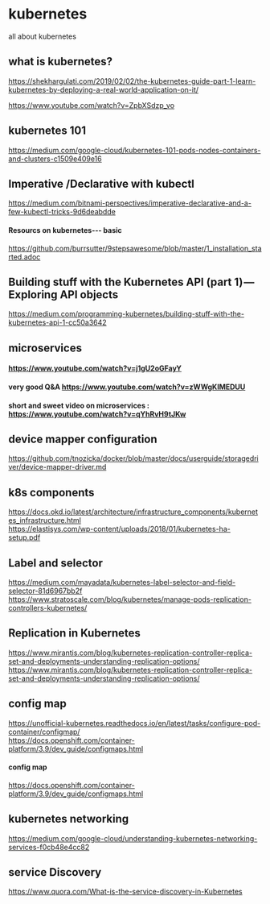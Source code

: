 # kubernetes
all about kubernetes
## what is kubernetes?
https://shekhargulati.com/2019/02/02/the-kubernetes-guide-part-1-learn-kubernetes-by-deploying-a-real-world-application-on-it/ 

https://www.youtube.com/watch?v=ZpbXSdzp_vo

## kubernetes 101
https://medium.com/google-cloud/kubernetes-101-pods-nodes-containers-and-clusters-c1509e409e16

## Imperative /Declarative with kubectl
https://medium.com/bitnami-perspectives/imperative-declarative-and-a-few-kubectl-tricks-9d6deabdde

#### Resourcs on kubernetes--- basic
https://github.com/burrsutter/9stepsawesome/blob/master/1_installation_started.adoc


## Building stuff with the Kubernetes API (part 1) — Exploring API objects
https://medium.com/programming-kubernetes/building-stuff-with-the-kubernetes-api-1-cc50a3642


## microservices
#### https://www.youtube.com/watch?v=j1gU2oGFayY
#### very good Q&A https://www.youtube.com/watch?v=zWWgKlMEDUU
#### short and sweet video on microservices : https://www.youtube.com/watch?v=qYhRvH9tJKw


## device mapper configuration 
https://github.com/tnozicka/docker/blob/master/docs/userguide/storagedriver/device-mapper-driver.md

## k8s components
https://docs.okd.io/latest/architecture/infrastructure_components/kubernetes_infrastructure.html \
https://elastisys.com/wp-content/uploads/2018/01/kubernetes-ha-setup.pdf

## Label and selector 
https://medium.com/mayadata/kubernetes-label-selector-and-field-selector-81d6967bb2f \
https://www.stratoscale.com/blog/kubernetes/manage-pods-replication-controllers-kubernetes/

## Replication in Kubernetes
https://www.mirantis.com/blog/kubernetes-replication-controller-replica-set-and-deployments-understanding-replication-options/ \
https://www.mirantis.com/blog/kubernetes-replication-controller-replica-set-and-deployments-understanding-replication-options/

## config map 
https://unofficial-kubernetes.readthedocs.io/en/latest/tasks/configure-pod-container/configmap/ \
https://docs.openshift.com/container-platform/3.9/dev_guide/configmaps.html 

#### config map 
https://docs.openshift.com/container-platform/3.9/dev_guide/configmaps.html

## kubernetes networking
https://medium.com/google-cloud/understanding-kubernetes-networking-services-f0cb48e4cc82


## service Discovery 
https://www.quora.com/What-is-the-service-discovery-in-Kubernetes



